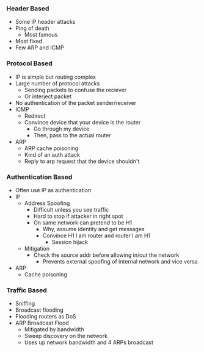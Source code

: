 
### Header Based
- Some IP header attacks
- Ping of death
    - Most famous
- Most fixed
- Few ARP and ICMP


### Protocol Based
- IP is simple but routing complex
- Large number of protocol attacks
    - Sending packets to confuse the reciever
    - Or interject packet
- No authentication of the packet sender/receiver
- ICMP
    - Redirect 
    - Convince device that your device is the router
        - Go through my device
        - Then, pass to the actual router
- ARP 
    - ARP cache poisoning
    - Kind of an auth attack
    - Reply to arp request that the device shouldn't


### Authentication Based
- Often use IP as authentication
- IP
    - Address Spoofing
        - Difficult unless you see traffic
        - Hard to stop if attacker in right spot
        - On same network can pretend to be H1
            - Why, assume identity and get messages
            - Convince H1 I am router and router I am H1
                - Session hijack
    - Mitigation
        - Check the source addr before allowing in/out the network
            - Prevents external spoofing of internal network and vice versa
- ARP
    - Cache poisoning


### Traffic Based
- Sniffing
- Broadcast flooding
- Flooding routers as DoS
- ARP Broadcast Flood
    - Mitigated by bandwidth
    - Sweep discovery on the network 
    - Uses up network bandwidth and 4 ARPs broadcast

